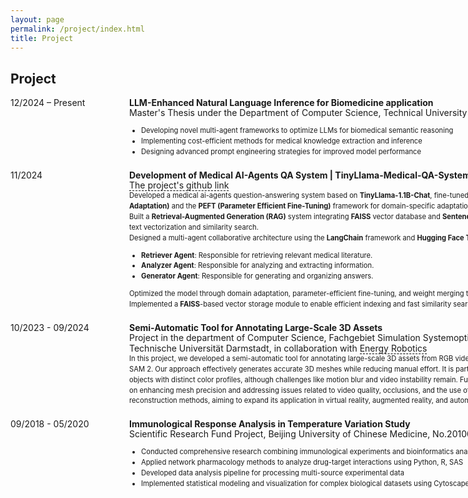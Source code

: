 ```yaml
---
layout: page
permalink: /project/index.html
title: Project
---
```


## Project

<style>
  .underline-effect {
    text-decoration: none;
    border-bottom: 1px dashed black;
  }
  .underline-effect:hover {
    border-bottom: 1px solid black;
  }
</style>

<dl>
<dt style="width: 180px; float: left;">12/2024 – Present</dt>
  <dd style="margin-left: 190px; margin-bottom: 20px; max-width: 700px;">
    <span style="display: block; width: 700px; font-weight: bold;">LLM-Enhanced Natural Language Inference for Biomedicine application</span>
    <div style="line-height: 1.2;">
      <span style="display: block; width: 700px;"> Master's Thesis under the Department of Computer Science, Technical University of Darmstadt</span>
    </div>
  <div style="font-size: 0.8em; line-height: 1.5;">
      <span style="display: block; width: 700px;">
        <ul>
          <li>Developing novel multi-agent frameworks to optimize LLMs for biomedical semantic reasoning</li>
          <li>Implementing cost-efficient methods for medical knowledge extraction and inference</li>
          <li>Designing advanced prompt engineering strategies for improved model performance</li>
        </ul>
      </span>
    </div>
  </dd>

<dt style="width: 180px; float: left;">11/2024</dt>
  <dd style="margin-left: 190px; margin-bottom: 20px; max-width: 700px;">
    <span style="white-space: nowrap; font-weight: bold;">Development of Medical AI-Agents QA System | TinyLlama-Medical-QA-System</span>
    <div style="line-height: 1.2;">
      <span style="display: block; width: 700px;"> <a href="https://github.com/zkManuel0123/TinyLlama-medical-qa-system" target="_blank" class="underline-effect">The project's github link</a></span>
    </div>
    <div style="font-size: 0.8em; line-height: 1.5;">
    <span style="display: block; width: 700px;">
        Developed a medical ai-agents question-answering system based on <strong>TinyLlama-1.1B-Chat</strong>,
        fine-tuned using <strong>LoRA (Low-Rank Adaptation)</strong> and the <strong>PEFT (Parameter Efficient Fine-Tuning)</strong> framework for domain-specific adaptation.<br>
        Built a <strong>Retrieval-Augmented Generation (RAG)</strong> system integrating <strong>FAISS</strong> vector database and <strong>Sentence Transformers</strong> for efficient text vectorization and similarity search.<br>
        Designed a multi-agent collaborative architecture using the <strong>LangChain</strong> framework and <strong>Hugging Face Transformers</strong> library:<br>
        <ul>
            <li><strong>Retriever Agent</strong>: Responsible for retrieving relevant medical literature.</li>
            <li><strong>Analyzer Agent</strong>: Responsible for analyzing and extracting information.</li>
            <li><strong>Generator Agent</strong>: Responsible for generating and organizing answers.</li>
        </ul>
        Optimized the model through domain adaptation, parameter-efficient fine-tuning, and weight merging techniques.<br>
        Implemented a <strong>FAISS</strong>-based vector storage module to enable efficient indexing and fast similarity search.
    </span>
    </div>
  </dd>

  <dt style="width: 180px; float: left;">10/2023 - 09/2024</dt>
  <dd style="margin-left: 190px; margin-bottom: 20px; max-width: 700px;">
    <span style="white-space: nowrap; font-weight: bold;">Semi-Automatic Tool for Annotating Large-Scale 3D Assets</span>
    <div style="line-height: 1.2;">
      <span style="display: block; width: 700px;">Project in the department of Computer Science, Fachgebiet Simulation Systemoptimierung und Robotik, Technische Universität Darmstadt, in collaboration with <a href="https://www.energy-robotics.com/" target="_blank" class="underline-effect">Energy Robotics</a></span>
    </div>
    <div style="font-size: 0.8em; line-height: 1.5;">
      <span style="display: block; width: 700px;">In this project, we developed a semi-automatic tool for annotating large-scale 3D assets from RGB videos, using NeRF, SA3D, and SAM 2. Our approach effectively generates accurate 3D meshes while reducing manual effort. It is particularly suited for larger objects with distinct color profiles, although challenges like motion blur and video instability remain. Future improvements will focus on enhancing mesh precision and addressing issues related to video quality, occlusions, and the use of implicit surface reconstruction methods, aiming to expand its application in virtual reality, augmented reality, and automated inspection systems.</span>
    </div>
  </dd>

  <dt style="width: 180px; float: left;">09/2018 - 05/2020</dt>
  <dd style="margin-left: 190px; margin-bottom: 20px; max-width: 700px;">
    <span style="display: block; width: 700px; font-weight: bold;">Immunological Response Analysis in Temperature Variation Study</span>
    <div style="line-height: 1.2;">
      <span style="display: block; width: 700px;">Scientific Research Fund Project, Beijing University of Chinese Medicine, No.2010072120027</span>
    </div>
    <div style="font-size: 0.8em; line-height: 1.5;">
      <span style="display: block; width: 700px;">
        <ul>
          <li>Conducted comprehensive research combining immunological experiments and bioinformatics analysis</li>
          <li>Applied network pharmacology methods to analyze drug-target interactions using Python, R, SAS</li>
          <li>Developed data analysis pipeline for processing multi-source experimental data</li>
          <li>Implemented statistical modeling and visualization for complex biological datasets using Cytoscape</li>
        </ul>
      </span>
    </div>
  </dd>
</dl>



